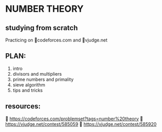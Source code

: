 # NUMBER THEORY
## studying from scratch
Practicing on 🔗codeforces.com and 🔗vjudge.net

## PLAN:
1. intro
2. divisors and multipliers
3. prime numbers and primality
4. sieve algorithm
5. tips and tricks

## resources:
🔗 https://codeforces.com/problemset?tags=number%20theory
🔗 https://vjudge.net/contest/585059
🔗 https://vjudge.net/contest/585920
